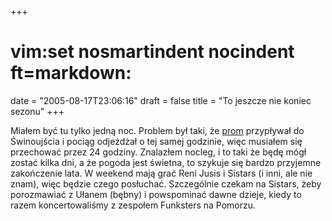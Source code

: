 +++
# vim:set nosmartindent nocindent ft=markdown:
date = "2005-08-17T23:06:16"
draft = false
title = "To jeszcze nie koniec sezonu"
+++

Miałem być tu tylko jedną noc. Problem był taki, że
[ prom](http://www.polferries.com.pl/pl/center_main.php?lang=pl&left=promy&main=2promy_pom_opis#menu)
przypływał do Świnoujścia i pociąg odjeżdżał o tej samej godzinie, więc musiałem
się przechować przez 24 godziny. Znalazłem nocleg, i to taki że będę mógł zostać
kilka dni, a że pogoda jest świetna, to szykuje się bardzo przyjemne zakończenie
lata. W weekend mają grać Reni Jusis i Sistars (i inni, ale nie znam), więc
będzie czego posłuchać. Szczególnie czekam na Sistars, żeby porozmawiać z Ułanem
(bębny) i powspominać dawne dzieje, kiedy to razem koncertowaliśmy z zespołem
Funksters na Pomorzu.


